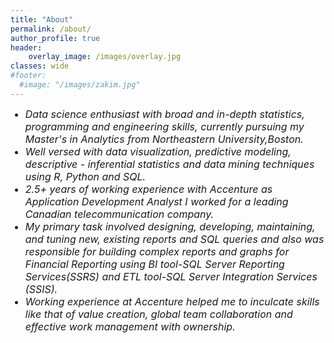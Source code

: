 ```yaml
---
title: "About"
permalink: /about/
author_profile: true
header:
    overlay_image: /images/overlay.jpg
classes: wide
#footer:
  #image: "/images/zakim.jpg"
---
```




<ul style="list-style-type:disc;">
<font size="-0.5">
<li><i>Data science enthusiast with broad and in-depth statistics, programming and engineering skills, currently pursuing my Master's in Analytics from Northeastern University,Boston.
<li>Well versed with data visualization, predictive modeling, descriptive - inferential statistics and data mining techniques using R, Python and SQL.
<li>2.5+ years of working experience with Accenture as Application Development Analyst I worked for a leading Canadian telecommunication company.
<li>My primary task involved designing, developing, maintaining, and tuning new, existing reports and SQL queries and also was responsible for building complex reports and graphs for Financial Reporting using BI tool-SQL Server Reporting Services(SSRS) and ETL tool-SQL Server Integration Services (SSIS).
<li>Working experience at Accenture helped me to inculcate skills like that of value creation, global team collaboration and effective work management with ownership.

